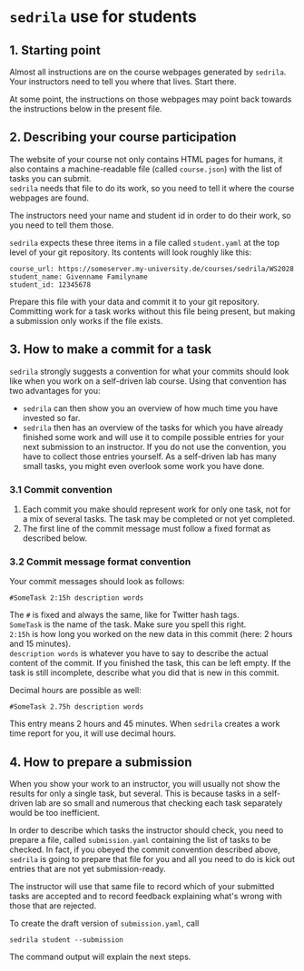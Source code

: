 # `sedrila` use for students

## 1. Starting point

Almost all instructions are on the course webpages generated by `sedrila`.
Your instructors need to tell you where that lives.
Start there.

At some point, the instructions on those webpages may point back towards
the instructions below in the present file.


## 2. Describing your course participation

The website of your course not only contains HTML pages for humans,
it also contains a machine-readable file (called `course.json`)
with the list of tasks you can submit.  
`sedrila` needs that file to do its work, so you need to tell it where the
course webpages are found.

The instructors need your name and student id in order to do their work,
so you need to tell them those.

`sedrila` expects these three items in a file called `student.yaml`
at the top level of your git repository.
Its contents will look roughly like this:

```
course_url: https://someserver.my-university.de/courses/sedrila/WS2028
student_name: Givenname Familyname
student_id: 12345678
```
Prepare this file with your data and commit it to your git repository.
Committing work for a task works without this file being present, but
making a submission only works if the file exists.


## 3. How to make a commit for a task

`sedrila` strongly suggests a convention for what your commits should look like
when you work on a self-driven lab course.
Using that convention has two advantages for you:

- `sedrila` can then show you an overview of how much time you have invested so far.
- `sedrila` then has an overview of the tasks for which you have already finished some
  work and will use it to compile possible entries for your next submission to an instructor.
  If you do not use the convention, you have to collect those entries yourself.
  As a self-driven lab has many small tasks, you might even overlook some work you have done.


### 3.1 Commit convention

1. Each commit you make should represent work for only one task,
   not for a mix of several tasks.
   The task may be completed or not yet completed.
2. The first line of the commit message must follow a fixed format as described below.


### 3.2 Commit message format convention

Your commit messages should look as follows:

`#SomeTask 2:15h description words`

The `#` is fixed and always the same, like for Twitter hash tags.  
`SomeTask` is the name of the task. Make sure you spell this right.  
`2:15h` is how long you worked on the new data in this commit (here: 2 hours and 15 minutes).  
`description words` is whatever you have to say to describe the actual content of the 
commit. 
If you finished the task, this can be left empty. 
If the task is still incomplete, describe what you did that is new in this commit.

Decimal hours are possible as well:

`#SomeTask 2.75h description words`

This entry means 2 hours and 45 minutes.
When `sedrila` creates a work time report for you, it will use decimal hours.


## 4. How to prepare a submission

When you show your work to an instructor, you will usually not show the results
for only a single task, but several.
This is because tasks in a self-driven lab are so small and numerous that checking each
task separately would be too inefficient.

In order to describe which tasks the instructor should check, you need to prepare
a file, called `submission.yaml` containing the list of tasks to be checked.
In fact, if you obeyed the commit convention described above, `sedrila` is going
to prepare that file for you and all you need to do is kick out entries that
are not yet submission-ready.

The instructor will use that same file to record which of your submitted tasks
are accepted and to record feedback explaining what's wrong with those that are rejected.

To create the draft version of `submission.yaml`, call

`sedrila student --submission`

The command output will explain the next steps.
